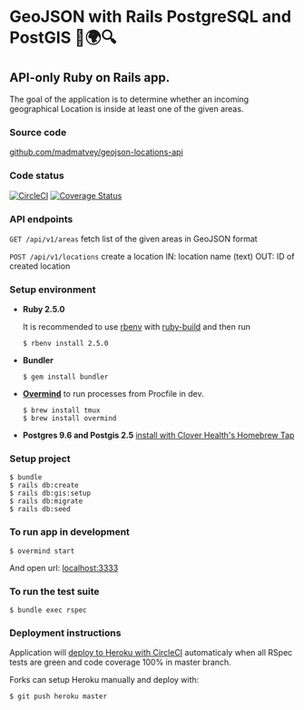 # GeoJSON with Rails PostgreSQL and PostGIS 📐🌍🔍

## API-only Ruby on Rails app.

The goal of the application is to determine whether an incoming geographical Location is inside at least one of the given areas.

### Source code

[github.com/madmatvey/geojson-locations-api](https://github.com/madmatvey/geojson-locations-api)

### Code status

[![CircleCI](https://circleci.com/gh/madmatvey/geojson-locations-api/tree/master.svg?style=svg&circle-token=096539165698bd02eda4714a1beea5b468e12131)](https://circleci.com/gh/madmatvey/geojson-locations-api/tree/master) [![Coverage Status](https://coveralls.io/repos/github/madmatvey/geojson-locations-api/badge.svg?branch=master)](https://coveralls.io/github/madmatvey/geojson-locations-api?branch=master)

### API endpoints

`GET /api/v1/areas` fetch list of the given areas in GeoJSON format

`POST /api/v1/locations` create a location
      IN: location name (text)
      OUT: ID of created location

### Setup environment

- **Ruby 2.5.0**

   It is recommended to use [rbenv](https://github.com/rbenv/rbenv) with [ruby-build](https://github.com/rbenv/ruby-build) and then run

   `$ rbenv install 2.5.0`

- **Bundler**

  `$ gem install bundler`
- **[Overmind](https://github.com/DarthSim/overmind)** to run processes from Procfile in dev.

  ```
  $ brew install tmux
  $ brew install overmind
  ```

- **Postgres 9.6 and Postgis 2.5**
  [install with Clover Health's Homebrew Tap](https://github.com/CloverHealth/homebrew-tap#installing-postgres-96-and-postgis-25)


### Setup project
```
$ bundle
$ rails db:create
$ rails db:gis:setup
$ rails db:migrate
$ rails db:seed
```

### To run app in development

```
$ overmind start
```

And open url: [localhost:3333](http://localhost:3333)


### To run the test suite

```
$ bundle exec rspec
```

### Deployment instructions

Application will [deploy to Heroku with CircleCI](https://circleci.com/docs/2.0/deployment-integrations/#heroku) automaticaly when all RSpec tests are green and code coverage 100% in master branch.

Forks can setup Heroku manually and deploy with:

```
$ git push heroku master
```
